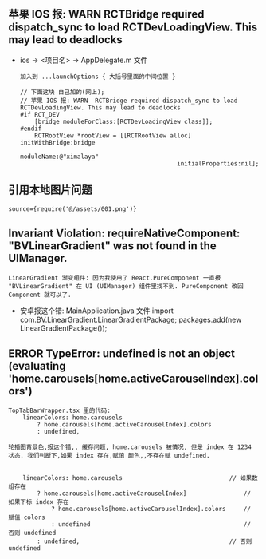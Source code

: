   
##  苹果 IOS 报: WARN  RCTBridge required dispatch_sync to load RCTDevLoadingView. This may lead to deadlocks

  - ios -> <项目名> -> AppDelegate.m 文件
   
        加入到 ...launchOptions { 大括号里面的中间位置 }

        // 下面这块 自己加的(网上);  
        // 苹果 IOS 报: WARN  RCTBridge required dispatch_sync to load RCTDevLoadingView. This may lead to deadlocks
        #if RCT_DEV
            [bridge moduleForClass:[RCTDevLoadingView class]];
        #endif
            RCTRootView *rootView = [[RCTRootView alloc] initWithBridge:bridge
                                                            moduleName:@"ximalaya"
                                                    initialProperties:nil];


##  引用本地图片问题
    source={require('@/assets/001.png')}

##  Invariant Violation: requireNativeComponent: "BVLinearGradient" was not found in the UIManager.
    LinearGradient 渐变组件: 因为我使用了 React.PureComponent 一直报 "BVLinearGradient" 在 UI (UIManager) 组件里找不到. PureComponent 改回 Component 就可以了.

  - 安卓报这个错:
    MainApplication.java 文件
        import com.BV.LinearGradient.LinearGradientPackage;
        packages.add(new LinearGradientPackage());

##  ERROR    TypeError: undefined is not an object (evaluating 'home.carousels[home.activeCarouselIndex].colors')
    TopTabBarWrapper.tsx 里的代码: 
        linearColors: home.carousels 
            ? home.carousels[home.activeCarouselIndex].colors 
            : undefined,

    轮播图背景色,报这个错,, 缓存问题, home.carousels 被情况, 但是 index 在 1234 状态. 我们判断下,如果 index 存在,赋值 颜色,,不存在赋 undefined.


        linearColors: home.carousels                              // 如果数组存在
			? home.carousels[home.activeCarouselIndex]                // 如果下标 index 存在
				? home.carousels[home.activeCarouselIndex].colors     // 赋值 colors
				: undefined                                           // 否则 undefined
			: undefined,                                          // 否则 undefined
    
